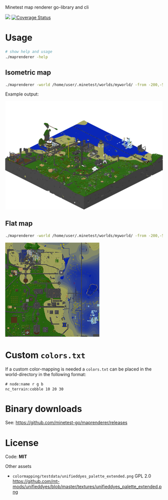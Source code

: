 
Minetest map renderer go-library and cli

![](https://github.com/minetest-go/maprenderer/workflows/test/badge.svg)
[![Coverage Status](https://coveralls.io/repos/github/minetest-go/maprenderer/badge.svg)](https://coveralls.io/github/minetest-go/maprenderer)

# Usage

```sh
# show help and usage
./maprenderer -help
```

## Isometric map

```sh
./maprenderer -world /home/user/.minetest/worlds/myworld/ -from -200,-50,-200 -to 200,100,200 -type isometric
```

Example output:

![](./iso_example.png)

## Flat map

```sh
./maprenderer -world /home/user/.minetest/worlds/myworld/ -from -200,-50,-200 -to 200,100,200 -type map
```

![](./map_example.png)

# Custom `colors.txt`

If a custom color-mapping is needed a `colors.txt` can be placed in the world-directory in the following format:
```
# node:name r g b
nc_terrain:cobble 10 20 30
```

# Binary downloads

See: https://github.com/minetest-go/maprenderer/releases

# License

Code: **MIT**

Other assets
* `colormapping/testdata/unifieddyes_palette_extended.png` GPL 2.0 https://github.com/mt-mods/unifieddyes/blob/master/textures/unifieddyes_palette_extended.png